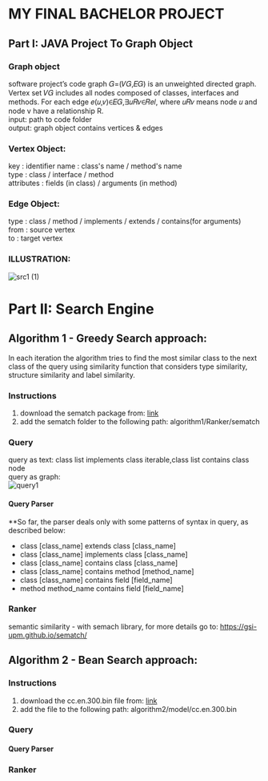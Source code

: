 # __**MY FINAL BACHELOR PROJECT**__

## Part I: JAVA Project To Graph Object
### Graph object
software project’s code graph 𝐺=(𝑉𝐺,𝐸𝐺) is an unweighted directed graph. Vertex set 𝑉𝐺 includes all nodes composed of classes, interfaces and methods. For each edge 𝑒(𝑢,𝑣)∈𝐸𝐺,∃𝑢𝑅𝑣∈𝑅𝑒𝑙, where 𝑢𝑅𝑣 means node 𝑢 and node v have a relationship R.\
input: path to code folder\
output: graph object contains vertices & edges
### Vertex Object:
key : identifier
name : class's name / method's name\
type : class / interface / method\
attributes : fields (in class) / arguments (in method)
### Edge Object:
type : class / method / implements / extends / contains(for arguments)\
from : source vertex\
to : target vertex
### ILLUSTRATION:
![src1 (1)](https://user-images.githubusercontent.com/62445178/148656861-98410dbf-f92d-4e69-9fae-c562716cd0e5.png)

# Part II: Search Engine

## Algorithm 1 - Greedy Search approach:
In each iteration the algorithm tries to find the most similar class to the next class of the query using similarity function that considers type similarity, structure similarity and label similarity.
### Instructions
1. download the sematch package from: [link](https://files.pythonhosted.org/packages/f4/1a/09377bdde1fcf4ede770c631e50199511a07921cf11dc66d3a83f2514277/sematch-1.0.4.tar.gz) 
2. add the sematch folder to the following path: algorithm1/Ranker/sematch

### Query
query as text: class list implements class iterable,class list contains class node\
query as graph:\
![query1](https://user-images.githubusercontent.com/62445178/148056668-61379d48-9b40-4419-ae4a-f3c919d67483.png)
#### Query Parser
**So far, the parser deals only with some patterns of syntax in query, as described below:
- class [class_name] extends class [class_name]
- class [class_name] implements class [class_name]
- class [class_name] contains class [class_name]
- class [class_name] contains method [method_name]
- class [class_name] contains field [field_name]
- method method_name contains field [field_name]

### Ranker
semantic similarity - with semach library, for more details go to: https://gsi-upm.github.io/sematch/


## Algorithm 2 - Bean Search approach:
### Instructions
1. download the cc.en.300.bin file from: [link](https://dl.fbaipublicfiles.com/fasttext/vectors-crawl/cc.en.300.bin.gz)
2. add the file to the following path: algorithm2/model/cc.en.300.bin

### Query
#### Query Parser
### Ranker

